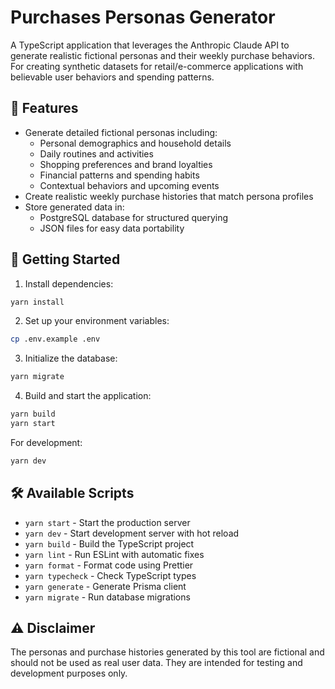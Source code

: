 # Purchases Personas Generator

A TypeScript application that leverages the Anthropic Claude API to generate realistic fictional personas and their weekly purchase behaviors. For creating synthetic datasets for retail/e-commerce applications with believable user behaviors and spending patterns.

## 🌟 Features

- Generate detailed fictional personas including:
  - Personal demographics and household details
  - Daily routines and activities
  - Shopping preferences and brand loyalties
  - Financial patterns and spending habits
  - Contextual behaviors and upcoming events
- Create realistic weekly purchase histories that match persona profiles
- Store generated data in:
  - PostgreSQL database for structured querying
  - JSON files for easy data portability

## 🚀 Getting Started

1. Install dependencies:

```bash
yarn install
```

2. Set up your environment variables:

```bash
cp .env.example .env
```

3. Initialize the database:

```bash
yarn migrate
```

4. Build and start the application:

```bash
yarn build
yarn start
```

For development:

```bash
yarn dev
```

## 🛠️ Available Scripts

- `yarn start` - Start the production server
- `yarn dev` - Start development server with hot reload
- `yarn build` - Build the TypeScript project
- `yarn lint` - Run ESLint with automatic fixes
- `yarn format` - Format code using Prettier
- `yarn typecheck` - Check TypeScript types
- `yarn generate` - Generate Prisma client
- `yarn migrate` - Run database migrations

## ⚠️ Disclaimer

The personas and purchase histories generated by this tool are fictional and should not be used as real user data. They are intended for testing and development purposes only.
